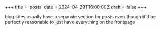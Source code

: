 +++
title = 'posts'
date = 2024-04-29T16:00:00Z
draft = false
+++

blog sites usually have a separate section for posts even though it'd be perfectly reasonable to just have everything on the frontpage
